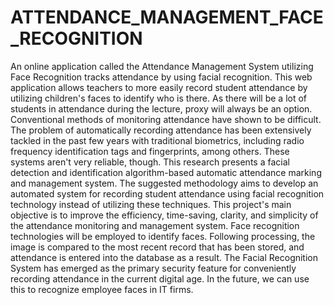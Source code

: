 # ATTENDANCE_MANAGEMENT_FACE_RECOGNITION
An online application called the Attendance Management System utilizing Face Recognition tracks attendance by using facial recognition. This web application allows teachers to more easily record student attendance by utilizing children's faces to identify who is there. As there will be a lot of students in attendance during the lecture, proxy will always be an option. Conventional methods of monitoring attendance have shown to be difficult. 
The problem of automatically recording attendance has been extensively tackled in the past few years with traditional biometrics, including radio frequency identification tags and fingerprints, among others. These systems aren't very reliable, though. This research presents a facial detection and identification algorithm-based automatic attendance marking and management system. 
The suggested methodology aims to develop an automated system for recording student attendance using facial recognition technology instead of utilizing these techniques. This project's main objective is to improve the efficiency, time-saving, clarity, and simplicity of the attendance monitoring and management system. Face recognition technologies will be employed to identify faces. Following processing, the image is compared to the most recent record that has been stored, and attendance is entered into the database as a result.
The Facial Recognition System has emerged as the primary security feature for conveniently recording attendance in the current digital age. In the future, we can use this to recognize employee faces in IT firms.
